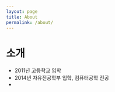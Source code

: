 ```yaml
---
layout: page
title: About
permalink: /about/
---
```


# 소개
- 2011년 고등학교 입학
- 2014년 자유전공학부 입학, 컴퓨터공학 전공
- 